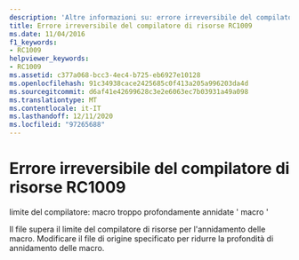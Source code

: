 ```yaml
---
description: 'Altre informazioni su: errore irreversibile del compilatore di risorse risorse RC1009'
title: Errore irreversibile del compilatore di risorse RC1009
ms.date: 11/04/2016
f1_keywords:
- RC1009
helpviewer_keywords:
- RC1009
ms.assetid: c377a068-bcc3-4ec4-b725-eb6927e10128
ms.openlocfilehash: 91c34938cace2425685c0f413a205a996203da4d
ms.sourcegitcommit: d6af41e42699628c3e2e6063ec7b03931a49a098
ms.translationtype: MT
ms.contentlocale: it-IT
ms.lasthandoff: 12/11/2020
ms.locfileid: "97265688"
---
```

# <a name="resource-compiler-fatal-error-rc1009"></a>Errore irreversibile del compilatore di risorse RC1009

limite del compilatore: macro troppo profondamente annidate ' macro '

Il file supera il limite del compilatore di risorse per l'annidamento delle macro. Modificare il file di origine specificato per ridurre la profondità di annidamento delle macro.
